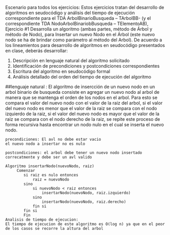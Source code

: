 Escenario para todos los ejercicios:
Estos ejercicios tratan del desarrollo de algoritmos en seudocódigo y análisis del tiempo de
ejecución correspondiente para el TDA ArbolBinarioBusqueda – TArbolBB- (y el
correspondiente TDA NodoArbolBinariobBusqueda – TElementoAB),
Ejercicio #1
Desarrolla un algoritmo (ambas partes, método de Árbol y método de Nodo), para Insertar un
nuevo Nodo en el Árbol (este nuevo nodo se ha de brindar como parámetro al método del
Arbol).
De acuerdo a los lineamientos para desarrollo de algoritmos en seudocódigo presentados en
clase, deberás desarrollar:
1. Descripción en lenguaje natural del algoritmo solicitado
2. Identificación de precondiciones y postcondiciones correspondientes
3. Escritura del algoritmo en seudocódigo formal
4. Análisis detallado del orden del tiempo de ejecución del algoritmo

 ##lenguaje natural :
     El algoritmo de insercción de un nuevo nodo en un arbol binario de busqueda consiste 
     en agregar un nuevo nodo al arbol de manera que se mantenga el orden de los nodos en el arbol.
    Para esto se compara el valor del nuevo nodo con el valor de la raiz del arbol, si el valor del nuevo nodo
    es menor que el valor de la raiz se compara con el nodo izquierdo de la raiz, si el valor del nuevo nodo es mayor
    que el valor de la raiz se compara con el nodo derecho de la raiz, se repite este proceso de forma recursiva hasta
    encontrar un nodo nulo en el cual se inserta el nuevo nodo.

    precondiciones: El avl no debe estar vacio 
    el nuevo nodo a insertar no es nulo

    postcondiciones: el arbol debe tener un nuevo nodo insertado correcatmente y debe ser un avl valido

    Algoritmo insertarNodo(nuevoNodo, raiz)
         Comenzar
            si raiz es nulo entonces
                raiz = nuevoNodo
            sino
                si nuevoNodo < raiz entonces
                    insertarNodo(nuevoNodo, raiz.izquierdo)
                sino
                    insertarNodo(nuevoNodo, raiz.derecho)
                fin si
            fin si
            Fin
    Analisis de tiempo de ejecucion:
    El tiempo de ejecucion de este algoritmo es O(log n) ya que en el peor de los casos se recorre la altura del arbol
